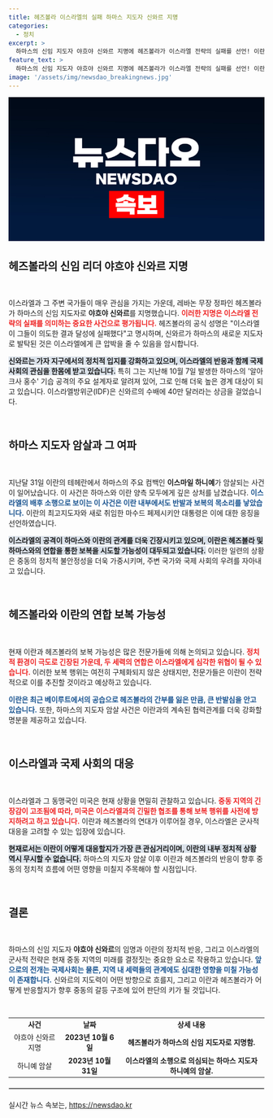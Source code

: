 ```yaml
---
title: 헤즈볼라 이스라엘의 실패 하마스 지도자 신와르 지명
categories:
  - 정치
excerpt: >
  하마스의 신임 지도자 야흐야 신와르 지명에 헤즈볼라가 이스라엘 전략의 실패를 선언! 이란과의 긴장 고조 속, 지역 갈등이 격화될 빌미가 될까? 클릭하여 자세한 내막을 확인하세요!
feature_text: >
  하마스의 신임 지도자 야흐야 신와르 지명에 헤즈볼라가 이스라엘 전략의 실패를 선언! 이란과의 긴장 고조 속, 지역 갈등이 격화될 빌미가 될까? 클릭하여 자세한 내막을 확인하세요!
image: '/assets/img/newsdao_breakingnews.jpg'
---
```


<p><img src="/assets/img/newsdao_breakingnews.jpg" alt="ontimetimes 속보" /></p>

<h2 data-ke-size="size26">헤즈볼라의 신임 리더 야흐야 신와르 지명</h2>

<p data-ke-size="size16">&nbsp;</p>

<p>이스라엘과 그 주변 국가들이 매우 관심을 가지는 가운데, 레바논 무장 정파인 헤즈볼라가 하마스의 신임 지도자로 <strong>야흐야 신와르</strong>를 지명했습니다. <b><span style="color: #ee2323;">이러한 지명은 이스라엘 전략의 실패를 의미하는 중요한 사건으로 평가됩니다.</span></b> 헤즈볼라의 공식 성명은 "이스라엘이 그들이 의도한 결과 달성에 실패했다"고 명시하며, 신와르가 하마스의 새로운 지도자로 발탁된 것은 이스라엘에게 큰 압박을 줄 수 있음을 암시합니다.</p>

<p><b><span style="background-color: #21538527;">신와르는 가자 지구에서의 정치적 입지를 강화하고 있으며, 이스라엘의 반응과 함께 국제 사회의 관심을 한몸에 받고 있습니다.</span></b> 특히 그는 지난해 10월 7일 발생한 하마스의 '알아크사 홍수' 기습 공격의 주요 설계자로 알려져 있어, 그로 인해 더욱 높은 경계 대상이 되고 있습니다. 이스라엘방위군(IDF)은 신와르의 수배에 40만 달러라는 상금을 걸었습니다.</p>

<p data-ke-size="size16">&nbsp;</p>

<h2 data-ke-size="size26">하마스 지도자 암살과 그 여파</h2>

<p data-ke-size="size16">&nbsp;</p>

<p>지난달 31일 이란의 테헤란에서 하마스의 주요 컴백인 <strong>이스마일 하니예</strong>가 암살되는 사건이 일어났습니다. 이 사건은 하마스와 이란 양측 모두에게 깊은 상처를 남겼습니다. <b><span style="color: #1a5490;">이스라엘의 배후 소행으로 보이는 이 사건은 이란 내부에서도 반발과 보복의 목소리를 낳았습니다.</span></b> 이란의 최고지도자와 새로 취임한 마수드 페제시키안 대통령은 이에 대한 응징을 선언하였습니다.</p>

<p><b><span style="background-color: #21538527;">이스라엘의 공격이 하마스와 이란의 관계를 더욱 긴장시키고 있으며, 이란은 헤즈볼라 및 하마스와의 연합을 통한 보복을 시도할 가능성이 대두되고 있습니다.</span></b> 이러한 일련의 상황은 중동의 정치적 불안정성을 더욱 가중시키며, 주변 국가와 국제 사회의 우려를 자아내고 있습니다.</p>

<p data-ke-size="size16">&nbsp;</p>

<h2 data-ke-size="size26">헤즈볼라와 이란의 연합 보복 가능성</h2>

<p data-ke-size="size16">&nbsp;</p>

<p>현재 이란과 헤즈볼라의 보복 가능성은 많은 전문가들에 의해 논의되고 있습니다. <b><span style="color: #ee2323;">정치적 환경이 극도로 긴장된 가운데, 두 세력의 연합은 이스라엘에게 심각한 위협이 될 수 있습니다.</span></b> 이러한 보복 행위는 여전히 구체화되지 않은 상태지만, 전문가들은 이란이 전략적으로 이를 추진할 것이라고 예상하고 있습니다.</p>

<p><b><span style="color: #1a5490;">이란은 최근 베이루트에서의 공습으로 헤즈볼라의 간부를 잃은 만큼, 큰 반발심을 안고 있습니다.</span></b> 또한, 하마스의 지도자 암살 사건은 이란과의 계속된 협력관계를 더욱 강화할 명분을 제공하고 있습니다.</p>

<p data-ke-size="size16">&nbsp;</p>

<h2 data-ke-size="size26">이스라엘과 국제 사회의 대응</h2>

<p data-ke-size="size16">&nbsp;</p>

<p>이스라엘과 그 동맹국인 미국은 현재 상황을 면밀히 관찰하고 있습니다. <b><span style="color: #ee2323;">중동 지역의 긴장감이 고조됨에 따라, 미국은 이스라엘과의 긴밀한 협조를 통해 보복 행위를 사전에 방지하려고 하고 있습니다.</span></b> 이란과 헤즈볼라의 연대가 이루어질 경우, 이스라엘은 군사적 대응을 고려할 수 있는 입장에 있습니다.</p>

<p><b><span style="background-color: #21538527;">현재로서는 이란이 어떻게 대응할지가 가장 큰 관심거리이며, 이란의 내부 정치적 상황 역시 무시할 수 없습니다.</span></b> 하마스의 지도자 암살 이후 이란과 헤즈볼라의 반응이 향후 중동의 정치적 흐름에 어떤 영향을 미칠지 주목해야 할 시점입니다.</p>

<p data-ke-size="size16">&nbsp;</p>

<h2 data-ke-size="size26">결론</h2>

<p data-ke-size="size16">&nbsp;</p>

<p>하마스의 신임 지도자 <strong>야흐야 신와르</strong>의 임명과 이란의 정치적 반응, 그리고 이스라엘의 군사적 전략은 현재 중동 지역의 미래를 결정짓는 중요한 요소로 작용하고 있습니다. <b><span style="color: #1a5490;">앞으로의 전개는 국제사회는 물론, 지역 내 세력들의 관계에도 심대한 영향을 미칠 가능성이 존재합니다.</span></b> 신와르의 지도력이 어떤 방향으로 흐를지, 그리고 이란과 헤즈볼라가 어떻게 반응할지가 향후 중동의 갈등 구조에 있어 판단의 키가 될 것입니다.</p>

<p data-ke-size="size16">&nbsp;</p>

<table style="width:100%; border-collapse:collapse;">
  <tr>
    <td style="text-align: center; height: 17px;"><b>사건</b></td>
    <td style="text-align: center; height: 17px;"><b>날짜</b></td>
    <td style="text-align: center; height: 17px;"><b>상세 내용</b></td>
  </tr>
  <tr>
    <td style="text-align: center; height: 17px;">야흐야 신와르 지명</td>
    <td style="text-align: center; height: 17px;"><b>2023년 10월 6일</b></td>
    <td style="text-align: center; height: 17px;"><b>헤즈볼라가 하마스의 신임 지도자로 지명함.</b></td>
  </tr>
  <tr>
    <td style="text-align: center; height: 17px;">하니예 암살</td>
    <td style="text-align: center; height: 17px;"><b>2023년 10월 31일</b></td>
    <td style="text-align: center; height: 17px;"><b>이스라엘의 소행으로 의심되는 하마스 지도자 하니예의 암살.</b></td>
  </tr>
</table>

<hr style="border: 1px solid #ccc; margin: 20px 0;">
실시간 뉴스 속보는, <a href="https://newsdao.kr" rel="dofollow">https://newsdao.kr</a>


